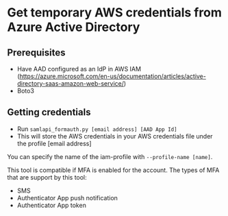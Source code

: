 # Get temporary AWS credentials from Azure Active Directory

## Prerequisites
* Have AAD configured as an IdP in AWS IAM (https://azure.microsoft.com/en-us/documentation/articles/active-directory-saas-amazon-web-service/)
* Boto3

## Getting credentials
* Run `samlapi_formauth.py [email address] [AAD App Id]`
* This will store the AWS credentials in your AWS credentials file under the profile [email address]

You can specify the name of the iam-profile with `--profile-name [name]`.

This tool is compatible if MFA is enabled for the account. The types of MFA that are support by this tool:
* SMS
* Authenticator App push notification
* Authenticator App token

